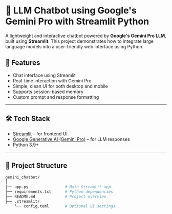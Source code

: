 # 🤖 LLM Chatbot using Google's Gemini Pro with Streamlit Python

A lightweight and interactive chatbot powered by **Google's Gemini Pro LLM**, built using **Streamlit**. This project demonstrates how to integrate large language models into a user-friendly web interface using Python.

## 🚀 Features

- Chat interface using Streamlit
- Real-time interaction with Gemini Pro
- Simple, clean UI for both desktop and mobile
- Supports session-based memory
- Custom prompt and response formatting
---

## 🛠️ Tech Stack

- [Streamlit](https://streamlit.io/) – for frontend UI  
- [Google Generative AI (Gemini Pro)](https://ai.google.dev/) – for LLM responses  
- Python 3.9+

---

## 📁 Project Structure

```bash
gemini_chatbot/
│
├── app.py                # Main Streamlit app
├── requirements.txt      # Python dependencies
├── README.md             # Project overview
├── .streamlit/
    └── config.toml       # Optional UI settings

